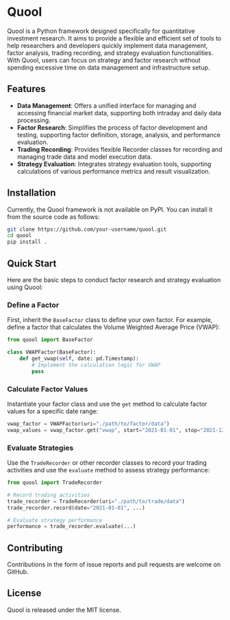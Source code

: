 # Quool

Quool is a Python framework designed specifically for quantitative investment research. It aims to provide a flexible and efficient set of tools to help researchers and developers quickly implement data management, factor analysis, trading recording, and strategy evaluation functionalities. With Quool, users can focus on strategy and factor research without spending excessive time on data management and infrastructure setup.

## Features

- **Data Management**: Offers a unified interface for managing and accessing financial market data, supporting both intraday and daily data processing.
- **Factor Research**: Simplifies the process of factor development and testing, supporting factor definition, storage, analysis, and performance evaluation.
- **Trading Recording**: Provides flexible Recorder classes for recording and managing trade data and model execution data.
- **Strategy Evaluation**: Integrates strategy evaluation tools, supporting calculations of various performance metrics and result visualization.

## Installation

Currently, the Quool framework is not available on PyPI. You can install it from the source code as follows:

```bash
git clone https://github.com/your-username/quool.git
cd quool
pip install .
```

## Quick Start

Here are the basic steps to conduct factor research and strategy evaluation using Quool:

### Define a Factor

First, inherit the `BaseFactor` class to define your own factor. For example, define a factor that calculates the Volume Weighted Average Price (VWAP):

```python
from quool import BaseFactor

class VWAPFactor(BaseFactor):
    def get_vwap(self, date: pd.Timestamp):
        # Implement the calculation logic for VWAP
        pass
```

### Calculate Factor Values

Instantiate your factor class and use the `get` method to calculate factor values for a specific date range:

```python
vwap_factor = VWAPFactor(uri="./path/to/factor/data")
vwap_values = vwap_factor.get("vwap", start="2021-01-01", stop="2021-12-31")
```

### Evaluate Strategies

Use the `TradeRecorder` or other recorder classes to record your trading activities and use the `evaluate` method to assess strategy performance:

```python
from quool import TradeRecorder

# Record trading activities
trade_recorder = TradeRecorder(uri="./path/to/trade/data")
trade_recorder.record(date="2021-01-01", ...)

# Evaluate strategy performance
performance = trade_recorder.evaluate(...)
```

## Contributing

Contributions in the form of issue reports and pull requests are welcome on GitHub.

## License

Quool is released under the MIT license.
